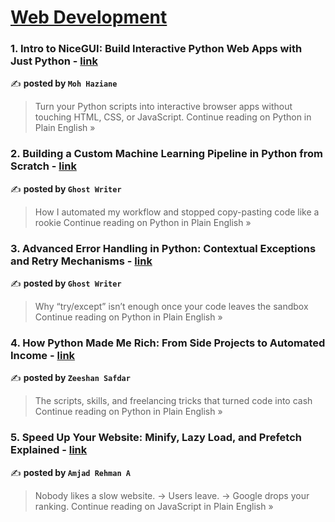 
<h1><a href=https://medium.com/tag/web-development/recommended target="_blank" rel="noopener noreferrer">Web Development</a></h1>
<h3>1. Intro to NiceGUI: Build Interactive Python Web Apps with Just Python - <a href="https://python.plainenglish.io/intro-to-nicegui-build-interactive-python-web-apps-with-just-python-9c3433199934?source=rss------web_development-5" target="_blank" rel="noopener noreferrer">link</a></h3>

✍️ **posted by `Moh Haziane`**

<blockquote>Turn your Python scripts into interactive browser apps without touching HTML, CSS, or JavaScript.
Continue reading on Python in Plain English »</blockquote>

<h3>2. Building a Custom Machine Learning Pipeline in Python from Scratch - <a href="https://python.plainenglish.io/building-a-custom-machine-learning-pipeline-in-python-from-scratch-80a56da3b887?source=rss------web_development-5" target="_blank" rel="noopener noreferrer">link</a></h3>

✍️ **posted by `Ghost Writer`**

<blockquote>How I automated my workflow and stopped copy-pasting code like a rookie
Continue reading on Python in Plain English »</blockquote>

<h3>3. Advanced Error Handling in Python: Contextual Exceptions and Retry Mechanisms - <a href="https://python.plainenglish.io/advanced-error-handling-in-python-contextual-exceptions-and-retry-mechanisms-6be63e83066d?source=rss------web_development-5" target="_blank" rel="noopener noreferrer">link</a></h3>

✍️ **posted by `Ghost Writer`**

<blockquote>Why “try/except” isn’t enough once your code leaves the sandbox
Continue reading on Python in Plain English »</blockquote>

<h3>4. How Python Made Me Rich: From Side Projects to Automated Income - <a href="https://python.plainenglish.io/how-python-made-me-rich-from-side-projects-to-automated-income-b1419b195361?source=rss------web_development-5" target="_blank" rel="noopener noreferrer">link</a></h3>

✍️ **posted by `Zeeshan Safdar`**

<blockquote>The scripts, skills, and freelancing tricks that turned code into cash
Continue reading on Python in Plain English »</blockquote>

<h3>5. Speed Up Your Website: Minify, Lazy Load, and Prefetch Explained - <a href="https://javascript.plainenglish.io/speed-up-your-website-minify-lazy-load-and-prefetch-explained-53d3b660796e?source=rss------web_development-5" target="_blank" rel="noopener noreferrer">link</a></h3>

✍️ **posted by `Amjad Rehman A`**

<blockquote>Nobody likes a slow website.
→ Users leave.
→ Google drops your ranking.
Continue reading on JavaScript in Plain English »</blockquote>


